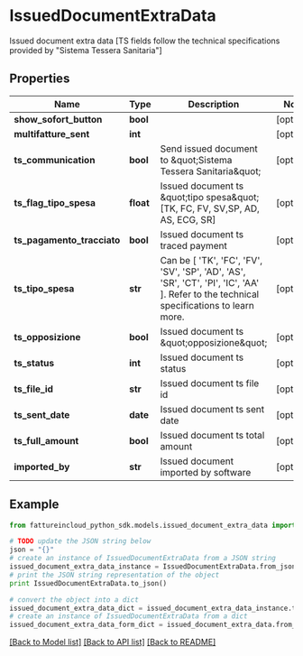 # IssuedDocumentExtraData

Issued document extra data [TS fields follow the technical specifications provided by \"Sistema Tessera Sanitaria\"]

## Properties
Name | Type | Description | Notes
------------ | ------------- | ------------- | -------------
**show_sofort_button** | **bool** |  | [optional] 
**multifatture_sent** | **int** |  | [optional] 
**ts_communication** | **bool** | Send issued document to \&quot;Sistema Tessera Sanitaria\&quot; | [optional] 
**ts_flag_tipo_spesa** | **float** | Issued document ts \&quot;tipo spesa\&quot; [TK, FC, FV, SV,SP, AD, AS, ECG, SR] | [optional] 
**ts_pagamento_tracciato** | **bool** | Issued document ts traced payment | [optional] 
**ts_tipo_spesa** | **str** | Can be [ &#39;TK&#39;, &#39;FC&#39;, &#39;FV&#39;, &#39;SV&#39;, &#39;SP&#39;, &#39;AD&#39;, &#39;AS&#39;, &#39;SR&#39;, &#39;CT&#39;, &#39;PI&#39;, &#39;IC&#39;, &#39;AA&#39; ]. Refer to the technical specifications to learn more. | [optional] 
**ts_opposizione** | **bool** | Issued document ts \&quot;opposizione\&quot; | [optional] 
**ts_status** | **int** | Issued document ts status | [optional] 
**ts_file_id** | **str** | Issued document ts file id | [optional] 
**ts_sent_date** | **date** | Issued document ts sent date | [optional] 
**ts_full_amount** | **bool** | Issued document ts total amount | [optional] 
**imported_by** | **str** | Issued document imported by software | [optional] 

## Example

```python
from fattureincloud_python_sdk.models.issued_document_extra_data import IssuedDocumentExtraData

# TODO update the JSON string below
json = "{}"
# create an instance of IssuedDocumentExtraData from a JSON string
issued_document_extra_data_instance = IssuedDocumentExtraData.from_json(json)
# print the JSON string representation of the object
print IssuedDocumentExtraData.to_json()

# convert the object into a dict
issued_document_extra_data_dict = issued_document_extra_data_instance.to_dict()
# create an instance of IssuedDocumentExtraData from a dict
issued_document_extra_data_form_dict = issued_document_extra_data.from_dict(issued_document_extra_data_dict)
```
[[Back to Model list]](../README.md#documentation-for-models) [[Back to API list]](../README.md#documentation-for-api-endpoints) [[Back to README]](../README.md)


